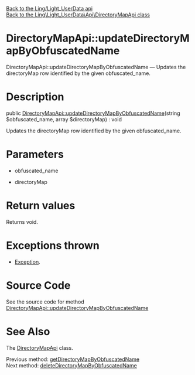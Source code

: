 [Back to the Ling/Light_UserData api](https://github.com/lingtalfi/Light_UserData/blob/master/doc/api/Ling/Light_UserData.md)<br>
[Back to the Ling\Light_UserData\Api\DirectoryMapApi class](https://github.com/lingtalfi/Light_UserData/blob/master/doc/api/Ling/Light_UserData/Api/DirectoryMapApi.md)


DirectoryMapApi::updateDirectoryMapByObfuscatedName
================



DirectoryMapApi::updateDirectoryMapByObfuscatedName — Updates the directoryMap row identified by the given obfuscated_name.




Description
================


public [DirectoryMapApi::updateDirectoryMapByObfuscatedName](https://github.com/lingtalfi/Light_UserData/blob/master/doc/api/Ling/Light_UserData/Api/DirectoryMapApi/updateDirectoryMapByObfuscatedName.md)(string $obfuscated_name, array $directoryMap) : void




Updates the directoryMap row identified by the given obfuscated_name.




Parameters
================


- obfuscated_name

    

- directoryMap

    


Return values
================

Returns void.


Exceptions thrown
================

- [Exception](http://php.net/manual/en/class.exception.php).&nbsp;







Source Code
===========
See the source code for method [DirectoryMapApi::updateDirectoryMapByObfuscatedName](https://github.com/lingtalfi/Light_UserData/blob/master/Api/DirectoryMapApi.php#L97-L103)


See Also
================

The [DirectoryMapApi](https://github.com/lingtalfi/Light_UserData/blob/master/doc/api/Ling/Light_UserData/Api/DirectoryMapApi.md) class.

Previous method: [getDirectoryMapByObfuscatedName](https://github.com/lingtalfi/Light_UserData/blob/master/doc/api/Ling/Light_UserData/Api/DirectoryMapApi/getDirectoryMapByObfuscatedName.md)<br>Next method: [deleteDirectoryMapByObfuscatedName](https://github.com/lingtalfi/Light_UserData/blob/master/doc/api/Ling/Light_UserData/Api/DirectoryMapApi/deleteDirectoryMapByObfuscatedName.md)<br>

